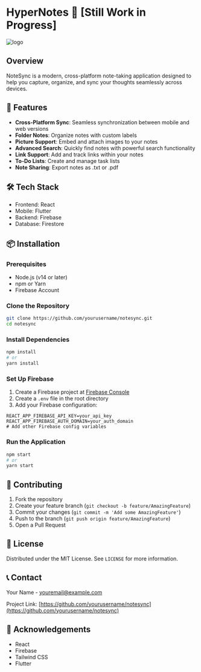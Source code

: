 # HyperNotes 📝 [Still Work in Progress]

![logo](https://github.com/user-attachments/assets/fbf9b12c-9f81-452f-9da8-b55a2b3744e1)


## Overview
NoteSync is a modern, cross-platform note-taking application designed to help you capture, organize, and sync your thoughts seamlessly across devices.

## 🚀 Features

- **Cross-Platform Sync**: Seamless synchronization between mobile and web versions
- **Folder Notes**: Organize notes with custom labels
- **Picture Support**: Embed and attach images to your notes
- **Advanced Search**: Quickly find notes with powerful search functionality
- **Link Support**: Add and track links within your notes
- **To-Do Lists**: Create and manage task lists
- **Note Sharing**: Export notes as .txt or .pdf

## 🛠 Tech Stack

- Frontend: React
- Mobile: Flutter
- Backend: Firebase
- Database: Firestore

## 📦 Installation

### Prerequisites
- Node.js (v14 or later)
- npm or Yarn
- Firebase Account

### Clone the Repository
```bash
git clone https://github.com/yourusername/notesync.git
cd notesync
```

### Install Dependencies
```bash
npm install
# or
yarn install
```

### Set Up Firebase
1. Create a Firebase project at [Firebase Console](https://console.firebase.google.com/)
2. Create a `.env` file in the root directory
3. Add your Firebase configuration:
```
REACT_APP_FIREBASE_API_KEY=your_api_key
REACT_APP_FIREBASE_AUTH_DOMAIN=your_auth_domain
# Add other Firebase config variables
```

### Run the Application
```bash
npm start
# or
yarn start
```

## 🤝 Contributing

1. Fork the repository
2. Create your feature branch (`git checkout -b feature/AmazingFeature`)
3. Commit your changes (`git commit -m 'Add some AmazingFeature'`)
4. Push to the branch (`git push origin feature/AmazingFeature`)
5. Open a Pull Request

## 📄 License

Distributed under the MIT License. See `LICENSE` for more information.

## 📞 Contact

Your Name - youremail@example.com

Project Link: [https://github.com/yourusername/notesync](https://github.com/yourusername/notesync)

## 🌟 Acknowledgements

- React
- Firebase
- Tailwind CSS
- Flutter
